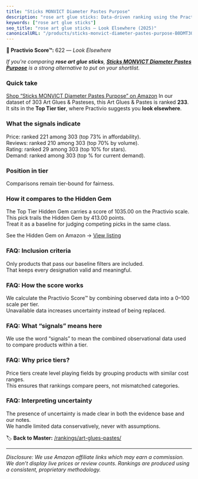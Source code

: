 ```yaml
---
title: "Sticks MONVICT Diameter Pastes Purpose"
description: "rose art glue sticks: Data-driven ranking using the Practivio Score™. Positioned by quality, value, demand, findability, momentum."
keywords: ["rose art glue sticks"]
seo_title: "rose art glue sticks — Look Elsewhere (2025)"
canonicalURL: "/products/sticks-monvict-diameter-pastes-purpose-B0DMT3QPDL/"
---
```


**🚫 Practivio Score™:** 622 — _Look Elsewhere_


*If you're comparing **rose art glue sticks**, **[Sticks MONVICT Diameter Pastes Purpose](https://www.amazon.com/dp/B0DMT3QPDL?tag=practivio-20)** is a strong alternative to put on your shortlist.*
### Quick take
[Shop “Sticks MONVICT Diameter Pastes Purpose” on Amazon](https://www.amazon.com/dp/B0DMT3QPDL?tag=practivio-20)
In our dataset of 303 Art Glues & Pasteses, this Art Glues & Pastes is ranked **233**.  
It sits in the **Top Tier tier**, where Practivio suggests you **look elsewhere**.

### What the signals indicate
Price: ranked 221 among 303 (top 73% in affordability).  
Reviews: ranked 210 among 303 (top 70% by volume).  
Rating: ranked 29 among 303 (top 10% for stars).  
Demand: ranked  among 303 (top % for current demand).

### Position in tier
Comparisons remain tier-bound for fairness.

### How it compares to the Hidden Gem
The Top Tier Hidden Gem carries a score of 1035.00 on the Practivio scale.  
This pick trails the Hidden Gem by 413.00 points.  
Treat it as a baseline for judging competing picks in the same class.  

See the Hidden Gem on Amazon → [View listing](https://www.amazon.com/dp/B071JPD9M3?tag=practivio-20)

### FAQ: Inclusion criteria
Only products that pass our baseline filters are included.  
That keeps every designation valid and meaningful.

### FAQ: How the score works
We calculate the Practivio Score™ by combining observed data into a 0–100 scale per tier.  
Unavailable data increases uncertainty instead of being replaced.

### FAQ: What “signals” means here
We use the word “signals” to mean the combined observational data used to compare products within a tier.

### FAQ: Why price tiers?
Price tiers create level playing fields by grouping products with similar cost ranges.  
This ensures that rankings compare peers, not mismatched categories.

### FAQ: Interpreting uncertainty
The presence of uncertainty is made clear in both the evidence base and our notes.  
We handle limited data conservatively, never with assumptions.


🏷️ **Back to Master:** [/rankings/art-glues-pastes/](/rankings/art-glues-pastes/)

---
_Disclosure: We use Amazon affiliate links which may earn a commission. We don’t display live prices or review counts. Rankings are produced using a consistent, proprietary methodology._
